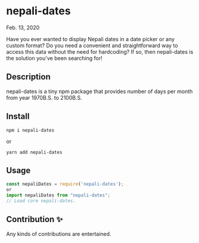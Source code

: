 # nepali-dates

Feb. 13, 2020
<br />

Have you ever wanted to display Nepali dates in a date picker or any custom format? Do you need a convenient and straightforward way to access this data without the need for hardcoding? If so, then nepali-dates is the solution you've been searching for!

## Description

nepali-dates is a tiny npm package that provides number of days per month from year 1970B.S. to 2100B.S.

## Install

```
npm i nepali-dates
````

or

```
yarn add nepali-dates
```

## Usage

```js
const nepaliDates = require('nepali-dates');
or
import nepaliDates from "nepali-dates";
// Load core nepali-dates.

```

## Contribution ✨

Any kinds of contributions are entertained.
